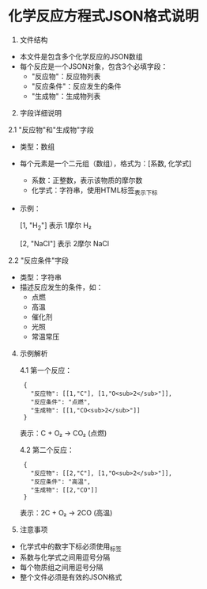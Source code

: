 化学反应方程式JSON格式说明
================================

1. 文件结构
- 本文件是包含多个化学反应的JSON数组
- 每个反应是一个JSON对象，包含3个必填字段：
  * "反应物"：反应物列表
  * "反应条件"：反应发生的条件
  * "生成物"：生成物列表

2. 字段详细说明

2.1 "反应物"和"生成物"字段
- 类型：数组
- 每个元素是一个二元组（数组），格式为：[系数, 化学式]
  * 系数：正整数，表示该物质的摩尔数
  * 化学式：字符串，使用HTML标签<sub>表示下标
- 示例：

  [1, "H<sub>2</sub>"] 表示 1摩尔 H₂

  [2, "NaCl"] 表示 2摩尔 NaCl

2.2 "反应条件"字段
- 类型：字符串
- 描述反应发生的条件，如：
  * 点燃
  * 高温
  * 催化剂
  * 光照
  * 常温常压


4. 示例解析

    4.1 第一个反应：

        {
          "反应物": [[1,"C"], [1,"O<sub>2</sub>"]],
          "反应条件": "点燃",
          "生成物": [[1,"CO<sub>2</sub>"]]
        }

    表示：C + O₂ → CO₂ (点燃)

    4.2 第二个反应：

        {
          "反应物": [[2,"C"], [1,"O<sub>2</sub>"]],
          "反应条件": "高温",
          "生成物": [[2,"CO"]]
        }

    表示：2C + O₂ → 2CO (高温)

5. 注意事项
- 化学式中的数字下标必须使用<sub>标签
- 系数与化学式之间用逗号分隔
- 每个物质组之间用逗号分隔
- 整个文件必须是有效的JSON格式
